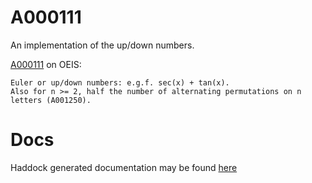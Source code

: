 # A000111

An implementation of the up/down numbers.

[A000111](http://oeis.org/A000111) on OEIS:

```
Euler or up/down numbers: e.g.f. sec(x) + tan(x).
Also for n >= 2, half the number of alternating permutations on n letters (A001250).
```

# Docs

Haddock generated documentation may be found [here](https://michaeljklein.github.io/A000111/)

